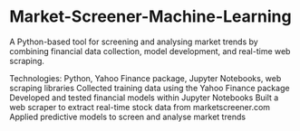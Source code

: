 # Market-Screener-Machine-Learning
A Python-based tool for screening and analysing market trends by combining financial data collection, model development, and real-time web scraping.

Technologies: Python, Yahoo Finance package, Jupyter Notebooks, web scraping libraries
Collected training data using the Yahoo Finance package
Developed and tested financial models within Jupyter Notebooks
Built a web scraper to extract real-time stock data from marketscreener.com
Applied predictive models to screen and analyse market trends

